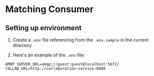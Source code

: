 # Matching Consumer

## Setting up environment

1. Create a `.env` file referencing from the `.env.sample` in the current directory

2. Here's an example of the `.env` file:

```
AMQP_SERVER_URL=amqp://guest:guest@localhost:5672/
COLLAB_URL=http://collaboration-service:8080
```
